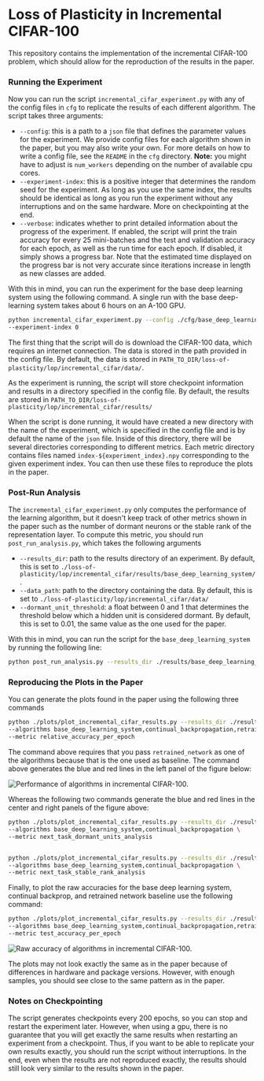 # Loss of Plasticity in Incremental CIFAR-100

This repository contains the implementation of the incremental CIFAR-100 problem, which should
allow for the reproduction of the results in the paper.


### Running the Experiment 

Now you can run the script `incremental_cifar_experiment.py` with any of the config files in `cfg`
to replicate the results of each different algorithm.
The script takes three arguments:

* `--config`: this is a path to a `json` file that defines the parameter values for the experiment.
    We provide config files for each algorithm shown in the paper, but you may also write your own.
    For more details on how to write a config file, see the `README` in the `cfg` directory. 
    **Note:** you might have to adjust is `num_workers` depending on the number of available cpu cores.
* `--experiment-index`: this is a positive integer that determines the random seed for the experiment.
    As long as you use the same index, the results should be identical as long as you run the experiment 
    without any interruptions and on the same hardware.
    More on checkpointing at the end. 
* `--verbose`: indicates whether to print detailed information about the progress of the experiment.
    If enabled, the script will print the train accuracy for every 25 mini-batches and the test and
    validation accuracy for each epoch, as well as the run time for each epoch.
    If disabled, it simply shows a progress bar.
    Note that the estimated time displayed on the progress bar is not very accurate since iterations
    increase in length as new classes are added. 

With this in mind, you can run the experiment for the base deep learning system using the following 
command. A single run with the base deep-learning system takes about 6 hours on an A-100 GPU.

```sh
python incremental_cifar_experiment.py --config ./cfg/base_deep_learning_system.json --verbose \
--experiment-index 0
```

The first thing that the script will do is download the CIFAR-100 data, which requires an internet 
connection.
The data is stored in the path provided in the config file.
By default, the data is stored in `PATH_TO_DIR/loss-of-plasticity/lop/incremental_cifar/data/`.

As the experiment is running, the script will store checkpoint information and results in a directory
specified in the config file.
By default, the results are stored in `PATH_TO_DIR/loss-of-plasticity/lop/incremental_cifar/results/`

When the script is done running, it would have created a new directory with the name of the experiment,
which is specified in the config file and is by default the name of the `json` file. 
Inside of this directory, there will be several directories corresponding to different metrics.
Each metric directory contains files named `index-${experiment_index}.npy` corresponding to the given
experiment index. 
You can then use these files to reproduce the plots in the paper.

### Post-Run Analysis

The `incremental_cifar_experiment.py` only computes the performance of the learning algorithm, but it
doesn't keep track of other metrics shown in the paper such as the number of dormant neurons or the
stable rank of the representation layer.
To compute this metric, you should run `post_run_analysis.py`, which takes the following arguments

* `--results_dir`: path to the results directory of an experiment.
    By default, this is set to `./loss-of-plasticity/lop/incremental_cifar/results/base_deep_learning_system/`.
* `--data_path`: path to the directory containing the data.
    By default, this is set to `./loss-of-plasticity/lop/incremental_cifar/data/`
* `--dormant_unit_threshold`: a float between 0 and 1 that determines the threshold below which a hidden
    unit is considered dormant.
    By default, this is set to 0.01, the same value as the one used for the paper.

With this in mind, you can run the script for the `base_deep_learning_system` by running the following
line:

```sh
python post_run_analysis.py --results_dir ./results/base_deep_learning_system/
```

### Reproducing the Plots in the Paper

You can generate the plots found in the paper using the following three commands

```sh
python ./plots/plot_incremental_cifar_results.py --results_dir ./results/ \
--algorithms base_deep_learning_system,continual_backpropagation,retrained_network \
--metric relative_accuracy_per_epoch
```

The command above requires that you pass `retrained_network` as one of the algorithms because that is
the one used as baseline. 
The command above generates the blue and red lines in the left panel of the figure below: 

![](plots/incremental_cifar.png "Performance of algorithms in incremental CIFAR-100.")

Whereas the following two commands generate the blue and red lines in the center and right panels of
the figure above:

```sh
python ./plots/plot_incremental_cifar_results.py --results_dir ./results/ \
--algorithms base_deep_learning_system,continual_backpropagation \
--metric next_task_dormant_units_analysis


python ./plots/plot_incremental_cifar_results.py --results_dir ./results/ \
--algorithms base_deep_learning_system,continual_backpropagation \
--metric next_task_stable_rank_analysis
```

Finally, to plot the raw accuracies for the base deep learning system, continual backprop, and 
retrained network baseline use the following command:

```sh
python ./plots/plot_incremental_cifar_results.py --results_dir ./results/ \
--algorithms base_deep_learning_system,continual_backpropagation,retrained_network \
--metric test_accuracy_per_epoch
```

![](plots/raw_accuracy_incremental_cifar.png "Raw accuracy of algorithms in incremental CIFAR-100.")

The plots may not look exactly the same as in the paper because of differences in hardware and package
versions.
However, with enough samples, you should see close to the same pattern as in the paper. 

### Notes on Checkpointing

The script generates checkpoints every 200 epochs, so you can stop and restart the experiment later.
However, when using a gpu, there is no guarantee that you will get exactly the same results when
restarting an experiment from a checkpoint.
Thus, if you want to be able to replicate your own results exactly, you should run the script without
interruptions.
In the end, even when the results are not reproduced exactly, the results should still look very
similar to the results shown in the paper. 






